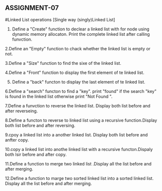 ## ASSIGNMENT-07

#Linked List operations [Single way (singly)Linked List]

1. Define a "Create" function to declear a linked list with for node using dynamic memory
allocaton. Print the complete linked list after calling funvction.

2.Define an "Empty" function to chack whether the linked list is empty or not.

3.Define a "Size" function   to find the sixe of the linked list.

4.Define a "Front" function to display the first element of te linked list.

5. Define a "back" functon to display the last element of te linked list.

6.Define a "search" functon to find a "key". print "found" if the search "key"  is found in
the linked list otherwise print "Not Found ".

7.Define  a funvction to reverse the linked list. Display both list before and after reverseing.

8.Define a functon to reverse to linked list using a recursive function.Display both list before and after
reversing.

9.cpoy a linked list into a another linked list. Display both list before and anfter copy.

10.copy a linked list into anothe linked list with a recursive functon.Dispaly both lsir before and after copy.

11.Define a function to merge two linked list .Display all the list before and after merging.

12.Define a function to marge two sorted linked list into a sorted linked list. Display all the list before and after
merging.
